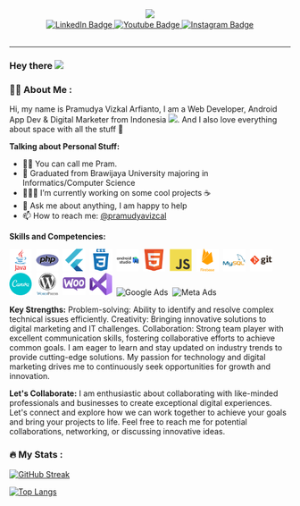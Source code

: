 <div id="header" align="center">
  <img src="https://media.giphy.com/media/M9gbBd9nbDrOTu1Mqx/giphy.gif" width="100"/>
<div id="badges">
  <a href="your-linkedin-URL">
    <img src="https://img.shields.io/badge/LinkedIn-blue?style=for-the-badge&logo=linkedin&logoColor=white" alt="LinkedIn Badge"/>
  </a>
  <a href="your-youtube-URL">
    <img src="https://img.shields.io/badge/YouTube-red?style=for-the-badge&logo=youtube&logoColor=white" alt="Youtube Badge"/>
  </a>
  <a href="your-twitter-URL">
    <img src="https://img.shields.io/badge/Instagram-yellow?style=for-the-badge&logo=instagram&logoColor=white" alt="Instagram Badge"/>
  </a>
</div>
<img src="https://komarev.com/ghpvc/?username=pramudyavizcal&style=flat-square&color=blue" alt=""/>
  
</div>

---
### Hey there <img src="https://media.giphy.com/media/hvRJCLFzcasrR4ia7z/giphy.gif" width="25px">
### :man_technologist: About Me :
Hi, my name is Pramudya Vizkal Arfianto, I am a Web Developer, Android App Dev & Digital Marketer from Indonesia <img src="https://media.giphy.com/media/WUlplcMpOCEmTGBtBW/giphy.gif" width="30">. And I also love everything about space with all the stuff 🌌

**Talking about Personal Stuff:**

- 👨‍🎓 You can call me Pram.
- 🏫 Graduated from Brawijaya University majoring in Informatics/Computer Science
- 👨🏽‍💻 I’m currently working on some cool projects ☕
- 💬 Ask me about anything, I am happy to help
- 📫 How to reach me: [@pramudyavizcal](https://instagram.com/pramudyavizcal_)

**Skills and Competencies:**
<div>
  <img src="https://github.com/devicons/devicon/blob/master/icons/java/java-original-wordmark.svg" title="Java" alt="Java" width="40" height="40"/>&nbsp;
  <img src="https://github.com/devicons/devicon/blob/master/icons/php/php-original.svg" title="PHP" alt="PHP" width="40" height="40"/>&nbsp;
  <img src="https://github.com/devicons/devicon/blob/master/icons/flutter/flutter-original.svg" title="Flutter" alt="Flutter" width="40" height="40"/>&nbsp;
  <img src="https://github.com/devicons/devicon/blob/master/icons/css3/css3-plain-wordmark.svg"  title="CSS3" alt="CSS" width="40" height="40"/>&nbsp;
  <img src="https://github.com/devicons/devicon/blob/master/icons/androidstudio/androidstudio-original-wordmark.svg" title="Android Studio"  alt="Android Studio" width="40" height="40"/>&nbsp;
  <img src="https://github.com/devicons/devicon/blob/master/icons/html5/html5-original.svg" title="HTML5" alt="HTML" width="40" height="40"/>&nbsp;
  <img src="https://github.com/devicons/devicon/blob/master/icons/javascript/javascript-original.svg" title="JavaScript" alt="JavaScript" width="40" height="40"/>&nbsp;
  <img src="https://github.com/devicons/devicon/blob/master/icons/firebase/firebase-plain-wordmark.svg" title="Firebase" alt="Firebase" width="40" height="40"/>&nbsp;
  <img src="https://github.com/devicons/devicon/blob/master/icons/mysql/mysql-original-wordmark.svg" title="MySQL"  alt="MySQL" width="40" height="40"/>&nbsp;
  <img src="https://github.com/devicons/devicon/blob/master/icons/git/git-original-wordmark.svg" title="Git" **alt="Git" width="40" height="40"/>
  <img src="https://github.com/devicons/devicon/blob/master/icons/canva/canva-original.svg" title="Canva" alt="Canva" width="40" height="40"/>&nbsp;
  <img src="https://github.com/devicons/devicon/blob/master/icons/wordpress/wordpress-original.svg" title="WordPress" alt="WordPress" width="40" height="40"/>&nbsp;
  <img src="https://github.com/devicons/devicon/blob/master/icons/woocommerce/woocommerce-original.svg" title="Woocommerce" alt="Woocommerce" width="40" height="40"/>&nbsp;
  <img src="https://github.com/devicons/devicon/blob/master/icons/visualstudio/visualstudio-original.svg" title="Visual Studio" alt="Visual Studio" width="40" height="40"/>&nbsp;
  <img src="https://www.svgrepo.com/show/353800/google-ads.svg" title="Google Ads" alt="Google Ads" width="40" height="40"/>&nbsp;
  <img src="https://www.svgrepo.com/show/431122/meta.svg" title="Meta Ads" alt="Meta Ads" width="40" height="40"/>&nbsp;
</div>

**Key Strengths:**
Problem-solving: Ability to identify and resolve complex technical issues efficiently.
Creativity: Bringing innovative solutions to digital marketing and IT challenges.
Collaboration: Strong team player with excellent communication skills, fostering collaborative efforts to achieve common goals.
I am eager to learn and stay updated on industry trends to provide cutting-edge solutions. My passion for technology and digital marketing drives me to continuously seek opportunities for growth and innovation.

**Let's Collaborate:**
I am enthusiastic about collaborating with like-minded professionals and businesses to create exceptional digital experiences. Let's connect and explore how we can work together to achieve your goals and bring your projects to life. Feel free to reach me for potential collaborations, networking, or discussing innovative ideas.

### :fire: My Stats :
[![GitHub Streak](https://github-readme-streak-stats.herokuapp.com?user=pramudyavizcal&theme=dracula&mode=weekly)](https://git.io/streak-stats)

[![Top Langs](https://github-readme-stats.vercel.app/api/top-langs/?username=pramudyavizcal&layout=compact&theme=vision-friendly-dark)](https://github.com/pramudyavizcal/github-readme-stats)
